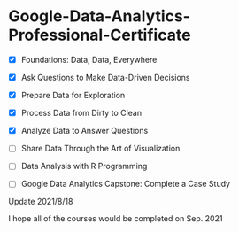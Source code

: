 # Google-Data-Analytics-Professional-Certificate

* [x] Foundations: Data, Data, Everywhere 
* [x] Ask Questions to Make Data-Driven Decisions 
* [x] Prepare Data for Exploration 
* [x] Process Data from Dirty to Clean
* [x] Analyze Data to Answer Questions
* [ ] Share Data Through the Art of Visualization
* [ ] Data Analysis with R Programming
* [ ] Google Data Analytics Capstone: Complete a Case Study
  
     
       
Update 2021/8/18
   
   I hope all of the courses would be completed on Sep. 2021

